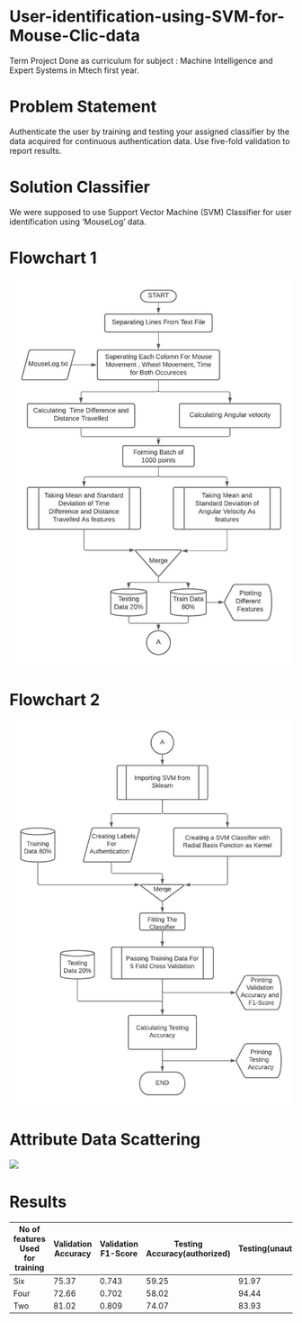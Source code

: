 # User-identification-using-SVM-for-Mouse-Clic-data
Term Project Done as curriculum for subject : Machine Intelligence and Expert Systems in Mtech first year.

# Problem Statement
Authenticate the user by training and testing your assigned classifier by the data acquired for continuous authentication data. Use five-fold validation to report results.

# Solution Classifier
We were supposed to use Support Vector Machine (SVM) Classifier for user identification using ‘MouseLog’ data.

# Flowchart 1

<img src="chart1.jpeg">

# Flowchart 2

<img src="chart2.jpeg">

# Attribute Data Scattering

<img src="Data_visualise.jpeg">

# Results

| No of features Used for training|  Validation Accuracy | Validation F1-Score| Testing Accuracy(authorized) | Testing(unauthorized) |Testing(total) |
| ------------- | ------------- |---------|-----|-----|--|
| Six | 75.37 | 0.743 | 59.25 | 91.97 | 75.61 |
| Four | 72.66 | 0.702 | 58.02 | 94.44 | 76.234 |
|Two|81.02|0.809|74.07|83.93|79.92|

